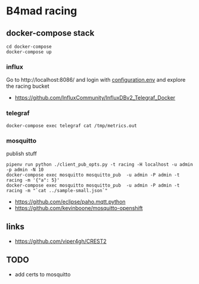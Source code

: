 # B4mad racing

## docker-compose stack

```
cd docker-compose
docker-compose up
```

### influx

Go to http://localhost:8086/ and login with [configuration.env](docker-compose/configuration.env)
and explore the racing bucket

* https://github.com/InfluxCommunity/InfluxDBv2_Telegraf_Docker

### telegraf

```
docker-compose exec telegraf cat /tmp/metrics.out
```

### mosquitto

publish stuff

```
pipenv run python ./client_pub_opts.py -t racing -H localhost -u admin -p admin -N 10
docker-compose exec mosquitto mosquitto_pub  -u admin -P admin -t racing -m '{"a": 5}'
docker-compose exec mosquitto mosquitto_pub  -u admin -P admin -t racing -m "`cat ../sample-small.json`"
```

* https://github.com/eclipse/paho.mqtt.python
* https://github.com/kevinboone/mosquitto-openshift

## links

* https://github.com/viper4gh/CREST2

## TODO

* add certs to mosquitto


